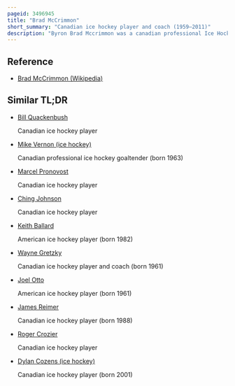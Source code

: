 ```yaml
---
pageid: 3496945
title: "Brad McCrimmon"
short_summary: "Canadian ice hockey player and coach (1959–2011)"
description: "Byron Brad Mccrimmon was a canadian professional Ice Hockey Defenceman and Coach. Between 1979 and 1997 he played over 1200 Games for the Philadelphia Flyers boston Bruins detroit red Wings Hartford Whalers and Phoenix Coyotes in the national Hockey League. He achieved his greatest Success in Calgary, where he was named a second Team All-Star in 1987–88, played in the 1988 Nhl All-Star Game and won the Plus-Minus Award with a League leading Total of +48. In 1989 he helped the Flames win their only stanley Cup crown. His Career Plus-Minus of 444 is the 10th highest Total in nhl History and is the highest among Players not inducted in the Hockey Hall of Fame."
---
```


## Reference

- [Brad McCrimmon (Wikipedia)](https://en.wikipedia.org/?curid=3496945)

## Similar TL;DR

- [Bill Quackenbush](/tldr/en/bill-quackenbush)

  Canadian ice hockey player

- [Mike Vernon (ice hockey)](/tldr/en/mike-vernon-ice-hockey)

  Canadian professional ice hockey goaltender (born 1963)

- [Marcel Pronovost](/tldr/en/marcel-pronovost)

  Canadian ice hockey player

- [Ching Johnson](/tldr/en/ching-johnson)

  Canadian ice hockey player

- [Keith Ballard](/tldr/en/keith-ballard)

  American ice hockey player (born 1982)

- [Wayne Gretzky](/tldr/en/wayne-gretzky)

  Canadian ice hockey player and coach (born 1961)

- [Joel Otto](/tldr/en/joel-otto)

  American ice hockey player (born 1961)

- [James Reimer](/tldr/en/james-reimer)

  Canadian ice hockey player (born 1988)

- [Roger Crozier](/tldr/en/roger-crozier)

  Canadian ice hockey player

- [Dylan Cozens (ice hockey)](/tldr/en/dylan-cozens-ice-hockey)

  Canadian ice hockey player (born 2001)
